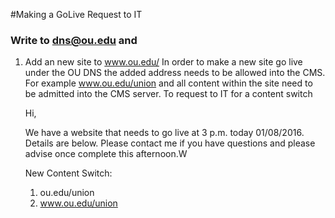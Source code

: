 #Making a GoLive Request to IT

### Write to dns@ou.edu and  

1. Add an new site to www.ou.edu/
  In order to make a new site go live under the OU DNS the added address needs to be allowed into the CMS. 
  For example www.ou.edu/union and all content within the site need to be admitted into the CMS server. 
  To request to IT for a content switch
    
    Hi,

    We have a website that needs to go live at 3 p.m. today 01/08/2016. Details are below. Please contact me if you have      questions and please advise once complete this afternoon.W
    
    New Content Switch:
      1. ou.edu/union
      2.  www.ou.edu/union
